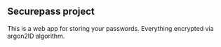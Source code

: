 ## Securepass project
This is a web app for storing your passwords. Everything encrypted via argon2ID algorithm.
